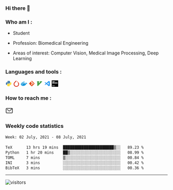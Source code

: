 <!--
 * @Author: GUO Huimin
 * @Date: 1970-01-01 08:00:00
 * @LastEditors: GUO Huimin
 * @LastEditTime: 2021-01-01 22:14:50
 * @FilePath: /drafts/home/ghm/xps-860EVO/Github/linkghm/README.md
--> 
### Hi there 👋

### Who am I :

* Student

<!-- * Current city: Shenyang, China -->

* Profession: Biomedical Engineering

* Areas of interest: Computer Vision, Medical Image Processing, Deep Learning

### Languages and tools :
<img height="20" src="https://raw.githubusercontent.com/linkghm/linkghm/master/src/python.svg">  <img height="20" src="https://raw.githubusercontent.com/linkghm/linkghm/master/src/pytorch.svg">  <img height="20" src="https://raw.githubusercontent.com/linkghm/linkghm/master/src/docker.svg">  <img height="20" src="https://raw.githubusercontent.com/linkghm/linkghm/master/src/git.svg">  <img height="20" src="https://raw.githubusercontent.com/linkghm/linkghm/master/src/vim.svg">  <img height="20" src="https://raw.githubusercontent.com/linkghm/linkghm/master/src/vscode.svg">  <img height="20" src="https://raw.githubusercontent.com/linkghm/linkghm/master/src/jetbrains.svg">

### How to reach me :
[<img src="https://raw.githubusercontent.com/linkghm/linkghm/master/src/mail.svg" alt="mail logo" width="24">](mailto:linkghm@outlook.com)  
<!-- [<img src="https://raw.githubusercontent.com/linkghm/linkghm/master/src/blog.svg" alt="blog logo" width="24">](http://linkghm.top) -->

<!-- ### Goals in 2020 :
* Finish 2 projects about the current research
* Keep learning C++
* Pursue a higher education degree -->

<!-- <a href="#">
  <img align="center" src="https://github-readme-stats.anuraghazra1.vercel.app/api/top-langs/?username=linkghm&theme=default&hide_langs_below=1" />
</a>
<a href="#">
  <img align="center" src="https://github-readme-stats.vercel.app/api?username=linkghm&show_icons=true&theme=default&line_height=20" />
</a> -->

### Weekly code statistics
<!--START_SECTION:waka-->
```text
Week: 02 July, 2021 - 08 July, 2021

TeX      13 hrs 19 mins  ██████████████████████▒░░   89.23 % 
Python   1 hr 20 mins    ██▒░░░░░░░░░░░░░░░░░░░░░░   08.99 % 
TOML     7 mins          ▒░░░░░░░░░░░░░░░░░░░░░░░░   00.84 % 
INI      3 mins          ░░░░░░░░░░░░░░░░░░░░░░░░░   00.42 % 
BibTeX   3 mins          ░░░░░░░░░░░░░░░░░░░░░░░░░   00.36 % 
```
<!--END_SECTION:waka-->

---
 ![visitors](https://visitor-badge.laobi.icu/badge?page_id=linkghm.linkghm)
<!--
**linkghm/linkghm** is a ✨ _special_ ✨ repository because its `README.md` (this file) appears on your GitHub profile.

Here are some ideas to get you started:

- 🔭 I’m currently working on ...
- 🌱 I’m currently learning ...
- 👯 I’m looking to collaborate on ...
- 🤔 I’m looking for help with ...
- 💬 Ask me about ...
- 📫 How to reach me: ...
- 😄 Pronouns: ...
- ⚡ Fun fact: ...
#### 🏊‍♂️ <a href="https://gist.github.com/linkghm/5256bd92a56ac5031a51d147f3e683b3" target="_blank">Weekly Development Breakdown</a>
-->
